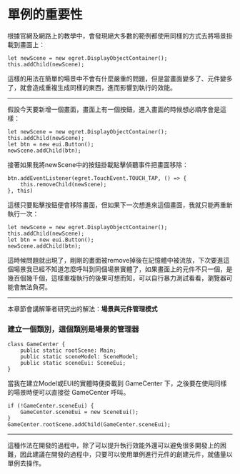 # 單例的重要性

根據官網及網路上的教學中，會發現絕大多數的範例都使用同樣的方式去將場景掛載到畫面上：

```
let newScene = new egret.DisplayObjectContainer();
this.addChild(newScene);
```



這樣的用法在簡單的場景中不會有什麼嚴重的問題，但是當畫面變多了、元件變多了，就會造成重複生成同樣的東西，進而影響到執行的效能。

----

假設今天要新增一個畫面，畫面上有一個按鈕，進入畫面的時候想必順序會是這樣：

```
let newScene = new egret.DisplayObjectContainer();
this.addChild(newScene);
let btn = new eui.Button();
newScene.addChild(btn);
```

接著如果我將newScene中的按鈕掛載點擊偵聽事件把畫面移除：

```
btn.addEventListener(egret.TouchEvent.TOUCH_TAP, () => {
	this.removeChild(newScene);
}, this)
```

這樣只要點擊按鈕便會移除畫面，但如果下一次想進來這個畫面，我就只能再重新執行一次：

```
let newScene = new egret.DisplayObjectContainer();
this.addChild(newScene);
let btn = new eui.Button();
newScene.addChild(btn);
```

這時候問題就出現了，剛剛的畫面被remove掉後在記憶體中被流放，下次要進這個場景我已經不知道怎麼呼叫到同個場景實體了，如果畫面上的元件不只一個，是幾百個幾千個，這樣重複執行的後果可想而知，可以自行暴力測試看看，瀏覽器可能會無法負荷。

----

本章節會講解筆者研究出的解法：**場景與元件管理模式**

### 建立一個類別，這個類別是場景的管理器

```
class GameCenter {
	public static rootScene: Main;
	public static sceneModel: SceneModel;
	public static sceneEui: SceneEui;
}
```

當我在建立Model或EUI的實體時便掛載到 GameCenter 下，之後要在使用同樣的場景時便可以直接從 GameCenter 呼叫。

```
if (!GameCenter.sceneEui) {
	GameCenter.sceneEui = new SceneEui();
}
GameCenter.rootScene.addChild(GameCenter.sceneEui);
```

----

這種作法在開發的過程中，除了可以提升執行效能外還可以避免很多開發上的困難，因此建議在開發的過程中，只要可以使用單例進行元件的創建元件，就儘量以單例去操作。